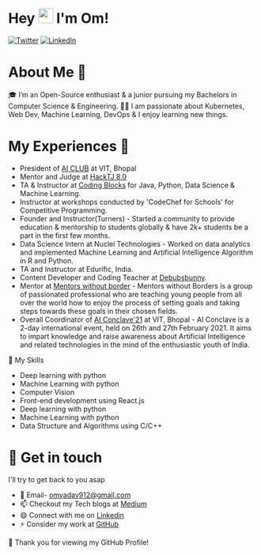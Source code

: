 # Hey <img src="https://raw.githubusercontent.com/MartinHeinz/MartinHeinz/master/wave.gif" width="30px"> I'm Om!

<!-- Actual text -->

[![Twitter][1.2]][1]     [![LinkedIn][2.2]][2]

<!-- Icons -->

[1.2]: http://i.imgur.com/wWzX9uB.png (twitter icon without padding)
[2.2]: https://raw.githubusercontent.com/MartinHeinz/MartinHeinz/master/linkedin-3-16.png (LinkedIn icon without padding)

<!-- Links to your social media accounts -->

[1]:  https://twitter.com/OmKrish46465957?s=08
[2]:  https://www.linkedin.com/in/om-krishna-yadav-6700b4146/


# About Me 🚀
🎓 I’m an Open-Source enthusiast & a junior pursuing my Bachelors in Computer Science & Engineering.
👨‍💻 I am passionate about Kubernetes, Web Dev, Machine Learning, DevOps & I enjoy learning new things.

# My Experiences 🙌
* President of [AI CLUB](https://aiclubvitbhopal.github.io/) at VIT, Bhopal
* Mentor and Judge at [HackTJ 8.0](https://hacktj.org/)
* TA & Instructor at [Coding Blocks](https://codingblocks.com/) for Java, Python, Data Science & Machine Learning.
* Instructor at workshops conducted by 'CodeChef for Schools' for Competitive Programming.
* Founder and Instructor(Turners) - Started a community to provide education & mentorship to students globally & have 2k+ students be a part in the first few months.
* Data Science Intern at Nuclei Technologies - Worked on data analytics and implemented Machine Learning and Artificial Intelligence Algorithm in R and Python.
* TA and Instructor at Edurific, India.
* Content Developer and Coding Teacher at [Debubsbunny](https://www.debugsbunny.com/).
* Mentor at [Mentors without border](https://www.mentorswithoutborders.net/) - Mentors without Borders is a group of passionated professional who are teaching young people from all over the world how to enjoy the process of setting goals and taking steps towards these goals in their chosen fields.
* Overall Coordinator of [AI Conclave'21](https://aivit.tech/) at VIT, Bhopal - AI Conclave is a 2-day international event, held on 26th and 27th February 2021. It aims to impart knowledge and raise awareness about Artificial Intelligence and related technologies in the mind of the enthusiastic youth of India.






🔭 My Skills
* Deep learning with python
* Machine Learning with python
* Computer Vision 
* Front-end development using React.js
* Deep learning with python
* Machine Learning with python
* Data Structure and Algorithms using C/C++

# 🤔 Get in touch
I'll try to get back to you asap

* 💬 Email- [omyadav912@gmail.com](omyadav912@gmail.com)
* 📫 Checkout my Tech blogs at [Medium](https://medium.com/@omkrishnayadav50)
* 😄 Connect with me on [Linkedin](https://www.linkedin.com/in/om-krishna-yadav-6700b4146/)
* ⚡ Consider my work at [GitHub](https://github.com/Om-krishna)

👯 Thank you for viewing my GitHub Profile!
